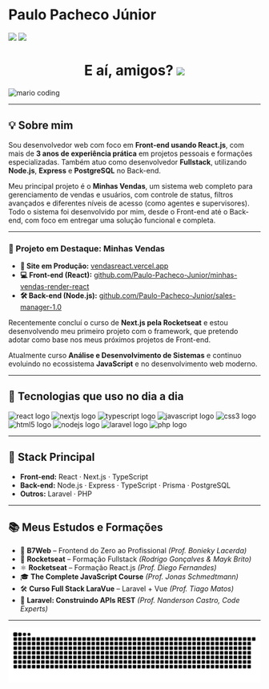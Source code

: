 # Paulo Pacheco Júnior

<a href="https://linkedin.com/in/paulo-pacheco-junior"><img src="https://img.shields.io/badge/linkedin-0077B5.svg?style=for-the-badge&logo=linkedin&logoColor=white"></a>
<a href="mailto:pejotadev@gmail.com"><img src="https://img.shields.io/badge/e‑mail-D14836.svg?style=for-the-badge&logo=GMail&logoColor=white"></a>

<h1 align="center">E aí, amigos? <img src="https://media.giphy.com/media/hvRJCLFzcasrR4ia7z/giphy.gif" width="30px"></h1>

![mario coding](https://i.imgur.com/1ZvVkDc.gif)

---

## 💡 Sobre mim

Sou desenvolvedor web com foco em **Front-end usando React.js**, com mais de **3 anos de experiência prática** em projetos pessoais e formações especializadas. Também atuo como desenvolvedor **Fullstack**, utilizando **Node.js**, **Express** e **PostgreSQL** no Back-end.

Meu principal projeto é o **Minhas Vendas**, um sistema web completo para gerenciamento de vendas e usuários, com controle de status, filtros avançados e diferentes níveis de acesso (como agentes e supervisores). Todo o sistema foi desenvolvido por mim, desde o Front-end até o Back-end, com foco em entregar uma solução funcional e completa.

---

### 🔗 Projeto em Destaque: Minhas Vendas

- **🧪 Site em Produção:** [vendasreact.vercel.app](https://vendasreact.vercel.app)  
- **💻 Front-end (React):** [github.com/Paulo-Pacheco-Junior/minhas-vendas-render-react](https://github.com/Paulo-Pacheco-Junior/minhas-vendas-render-react)  
- **🛠️ Back-end (Node.js):** [github.com/Paulo-Pacheco-Junior/sales-manager-1.0](https://github.com/Paulo-Pacheco-Junior/sales-manager-1.0)

Recentemente concluí o curso de **Next.js pela Rocketseat** e estou desenvolvendo meu primeiro projeto com o framework, que pretendo adotar como base nos meus próximos projetos de Front-end.

Atualmente curso **Análise e Desenvolvimento de Sistemas** e continuo evoluindo no ecossistema **JavaScript** e no desenvolvimento web moderno.

---

## 🔮 Tecnologias que uso no dia a dia

<div align="left">  
  <img src="https://cdn.jsdelivr.net/gh/devicons/devicon/icons/react/react-original.svg" height="40" width="52" alt="react logo" />
  <img src="https://cdn.jsdelivr.net/gh/devicons/devicon/icons/nextjs/nextjs-original.svg" height="40" width="52" alt="nextjs logo" />
  <img src="https://cdn.jsdelivr.net/gh/devicons/devicon/icons/typescript/typescript-original.svg" height="40" width="52" alt="typescript logo" />
  <img src="https://cdn.jsdelivr.net/gh/devicons/devicon/icons/javascript/javascript-original.svg" height="40" width="52" alt="javascript logo" />
  <img src="https://cdn.jsdelivr.net/gh/devicons/devicon/icons/css3/css3-original.svg" height="40" width="52" alt="css3 logo" />
  <img src="https://cdn.jsdelivr.net/gh/devicons/devicon/icons/html5/html5-original.svg" height="40" width="52" alt="html5 logo" />
  <img src="https://cdn.jsdelivr.net/gh/devicons/devicon/icons/nodejs/nodejs-original.svg" height="40" width="52" alt="nodejs logo" />
  <img src="https://cdn.jsdelivr.net/gh/devicons/devicon/icons/laravel/laravel-plain.svg" height="40" width="52" alt="laravel logo" />
  <img src="https://cdn.jsdelivr.net/gh/devicons/devicon/icons/php/php-original.svg" height="40" width="52" alt="php logo" />
</div>

---

## 🚀 Stack Principal

- **Front-end:** React · Next.js · TypeScript  
- **Back-end:** Node.js · Express · TypeScript · Prisma · PostgreSQL  
- **Outros:** Laravel · PHP

---

## 📚 Meus Estudos e Formações

- 🧠 **B7Web** – Frontend do Zero ao Profissional *(Prof. Bonieky Lacerda)*  
- 🚀 **Rocketseat** – Formação Fullstack *(Rodrigo Gonçalves & Mayk Brito)*  
- ⚛️ **Rocketseat** – Formação React.js *(Prof. Diego Fernandes)*  
- 🎓 **The Complete JavaScript Course** *(Prof. Jonas Schmedtmann)*  
- 🛠️ **Curso Full Stack LaraVue** – Laravel + Vue *(Prof. Tiago Matos)*  
- 🧪 **Laravel: Construindo APIs REST** *(Prof. Nanderson Castro, Code Experts)*  

---

![Snake animation](https://github.com/Ricmaloy/Ricmaloy/blob/output/github-contribution-grid-snake.svg)
